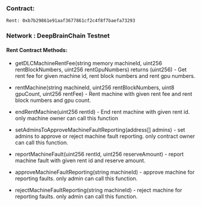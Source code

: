 ### Contract:
    Rent: 0xb7b29861e91aaf3677861cf2c4f8f7baefa73293

### Network : DeepBrainChain Testnet

#### Rent Contract Methods:

* getDLCMachineRentFee(string memory machineId, uint256 rentBlockNumbers, uint256 rentGpuNumbers) returns (uint256) - Get rent fee for given machine id, rent block numbers and rent gpu numbers.

* rentMachine(string  machineId, uint256 rentBlockNumbers, uint8 gpuCount, uint256 rentFee) - Rent machine with given rent fee and rent block numbers and gpu count.

* endRentMachine(uint256 rentId) - End rent machine with given rent id. only machine owner can call this function

* setAdminsToApproveMachineFaultReporting(address[] admins) - set admins to approve or reject machine fault reporting. only contract owner can call this function.

* reportMachineFault(uint256 rentId, uint256 reserveAmount) - report machine fault with given rent id and reserve amount.

* approveMachineFaultReporting(string machineId) - approve machine for reporting faults. only admin can call this function.

* rejectMachineFaultReporting(string machineId) - reject machine for reporting faults. only admin can call this function.